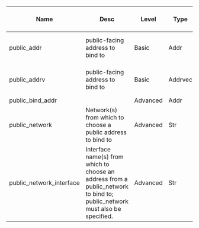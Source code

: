 | Name | Desc | Level | Type | non-Daemon Default | Daemon Default | Min | Max | Valid Values | verbatim | See also | Flags | Services | Validator | Long Desc | Tags |
| --- | --- | --- | --- | --- | --- | --- | --- | --- | --- | --- | --- | --- | --- | --- | --- |
| <span id="SP_public_addr">public_addr</span> |  public-facing address to bind to | Basic | Addr |  |  |  |  |  |  |  | STARTUP | ["mon", "mds", "osd", "mgr"] |  |  |  |
| <span id="SP_public_addrv">public_addrv</span> |  public-facing address to bind to | Basic | Addrvec |  |  |  |  |  |  |  | STARTUP | ["mon", "mds", "osd", "mgr"] |  |  |  |
| <span id="SP_public_bind_addr">public_bind_addr</span> |   | Advanced | Addr |  |  |  |  |  |  |  | STARTUP | mon |  |  |  |
| <span id="SP_public_network">public_network</span> |  Network(s) from which to choose a public address to bind to | Advanced | Str |  |  |  |  |  |  |  | STARTUP | ["mon", "mds", "osd", "mgr"] |  |  | network |
| <span id="SP_public_network_interface">public_network_interface</span> |  Interface name(s) from which to choose an address from a public_network to bind to; public_network must also be specified. | Advanced | Str |  |  |  |  |  |  | [[public_network](global/public.md#SP_public_network)] | STARTUP | ["mon", "mds", "osd", "mgr"] |  |  | network |
